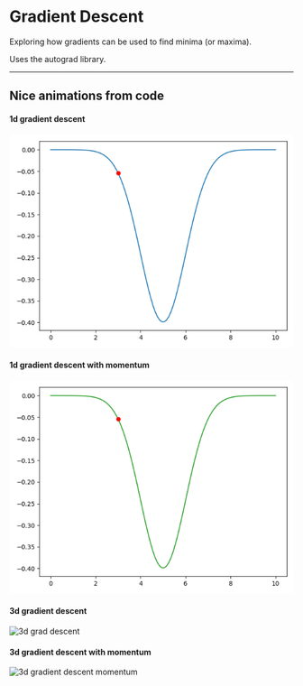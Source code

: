 # Gradient Descent

Exploring how gradients can be used to find minima (or maxima).

Uses the autograd library.

---
## Nice animations from code
#### 1d gradient descent
![1d descent](https://github.com/ofionnad/grad_descent/blob/master/1d_desc.gif "1d descent")

#### 1d gradient descent with momentum
![1d descent momentum](https://github.com/ofionnad/grad_descent/blob/master/1d_desc_mom.gif "1d descent momentum")

#### 3d gradient descent
![3d grad descent](https://github.com/ofionnad/grad_descent/blob/master/3d_desc.gif "3d gradient descent")

#### 3d gradient descent with momentum
![3d gradient descent momentum](https://github.com/ofionnad/grad_descent/blob/master/3d_desc_mom.gif "3d gradient descent with momentum")
